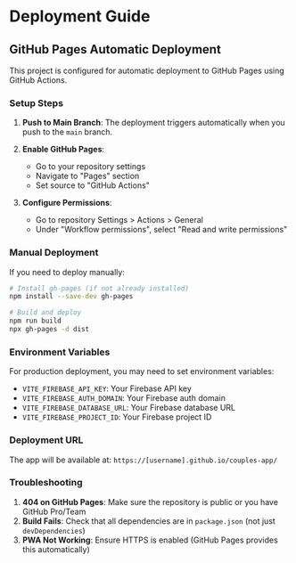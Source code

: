 # Deployment Guide

## GitHub Pages Automatic Deployment

This project is configured for automatic deployment to GitHub Pages using GitHub Actions.

### Setup Steps

1. **Push to Main Branch**: The deployment triggers automatically when you push to the `main` branch.

2. **Enable GitHub Pages**: 
   - Go to your repository settings
   - Navigate to "Pages" section
   - Set source to "GitHub Actions"

3. **Configure Permissions**:
   - Go to repository Settings > Actions > General
   - Under "Workflow permissions", select "Read and write permissions"

### Manual Deployment

If you need to deploy manually:

```bash
# Install gh-pages (if not already installed)
npm install --save-dev gh-pages

# Build and deploy
npm run build
npx gh-pages -d dist
```

### Environment Variables

For production deployment, you may need to set environment variables:

- `VITE_FIREBASE_API_KEY`: Your Firebase API key
- `VITE_FIREBASE_AUTH_DOMAIN`: Your Firebase auth domain
- `VITE_FIREBASE_DATABASE_URL`: Your Firebase database URL
- `VITE_FIREBASE_PROJECT_ID`: Your Firebase project ID

### Deployment URL

The app will be available at: `https://[username].github.io/couples-app/`

### Troubleshooting

1. **404 on GitHub Pages**: Make sure the repository is public or you have GitHub Pro/Team
2. **Build Fails**: Check that all dependencies are in `package.json` (not just `devDependencies`)
3. **PWA Not Working**: Ensure HTTPS is enabled (GitHub Pages provides this automatically)
